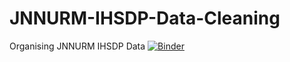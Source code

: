 # JNNURM-IHSDP-Data-Cleaning
Organising JNNURM IHSDP Data 
[![Binder](https://mybinder.org/badge_logo.svg)](https://mybinder.org/v2/gh/Nehagupta281/JNNURM-IHSDP-Data-Cleaning/HEAD?labpath=aiml_lab_00.ipynb)

